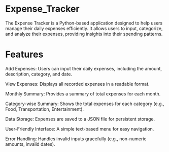 # Expense_Tracker

The Expense Tracker is a Python-based application designed to help users manage their daily expenses efficiently. It allows users to input, categorize, and analyze their expenses, providing insights into their spending patterns.

# Features

Add Expenses: Users can input their daily expenses, including the amount, description, category, and date.

View Expenses: Displays all recorded expenses in a readable format.

Monthly Summary: Provides a summary of total expenses for each month.

Category-wise Summary: Shows the total expenses for each category (e.g., Food, Transportation, Entertainment).

Data Storage: Expenses are saved to a JSON file for persistent storage.

User-Friendly Interface: A simple text-based menu for easy navigation.

Error Handling: Handles invalid inputs gracefully (e.g., non-numeric amounts, invalid dates).
